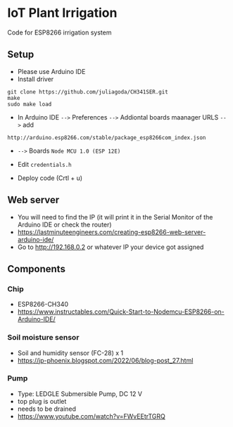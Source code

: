# IoT Plant Irrigation
Code for ESP8266 irrigation system

## Setup
* Please use Arduino IDE
* Install driver
```
git clone https://github.com/juliagoda/CH341SER.git
make
sudo make load
```

* In Arduino IDE `-->` Preferences `-->` Addiontal boards maanager URLS `-->` add
```
http://arduino.esp8266.com/stable/package_esp8266com_index.json
```
* `-->` Boards `Node MCU 1.0 (ESP 12E)`

* Edit `credentials.h`
* Deploy code (Crtl + u)

## Web server
* You will need to find the IP (it will print it in the Serial Monitor of the Arduino IDE or check the router)
* https://lastminuteengineers.com/creating-esp8266-web-server-arduino-ide/
* Go to http://192.168.0.2 or whatever IP your device got assigned

## Components
### Chip
* ESP8266-CH340
* https://www.instructables.com/Quick-Start-to-Nodemcu-ESP8266-on-Arduino-IDE/
### Soil moisture sensor
* Soil and humidity sensor (FC-28) x 1 
* https://jp-phoenix.blogspot.com/2022/06/blog-post_27.html
### Pump
* Type: LEDGLE Submersible Pump, DC 12 V
* top plug is outlet
* needs to be drained
* https://www.youtube.com/watch?v=FWvEEtrTGRQ
